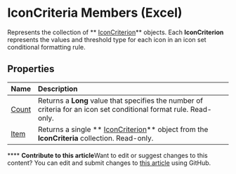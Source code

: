 
# IconCriteria Members (Excel)
Represents the collection of  ** [IconCriterion](3517d900-4d84-2ded-ccb1-a3d78d3f6c09.md)** objects. Each **IconCriterion** represents the values and threshold type for each icon in an icon set conditional formatting rule.

## Properties



|**Name**|**Description**|
|:-----|:-----|
| [Count](1a4db597-70fa-b12a-4755-7cb71009d8a8.md)|Returns a  **Long** value that specifies the number of criteria for an icon set conditional format rule. Read-only.|
| [Item](82ed280b-e89e-f75d-246a-cacb57f2b4b2.md)|Returns a single  ** [IconCriterion](3517d900-4d84-2ded-ccb1-a3d78d3f6c09.md)** object from the **IconCriteria** collection. Read-only.|

****   **Contribute to this article**Want to edit or suggest changes to this content? You can edit and submit changes to  [this article](https://github.com/jhershey00/VBA_Excel_Test/OpenXMLCon/articles/edc1673e-df21-35a0-ce1b-ac0eb0cba126.md) using GitHub.

